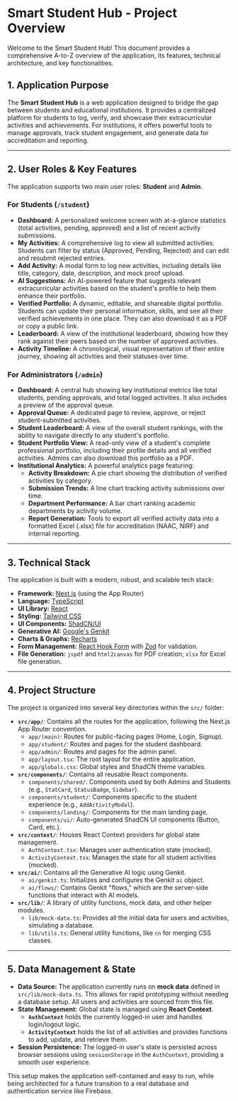 # Smart Student Hub - Project Overview

Welcome to the Smart Student Hub! This document provides a comprehensive A-to-Z overview of the application, its features, technical architecture, and key functionalities.

## 1. Application Purpose

The **Smart Student Hub** is a web application designed to bridge the gap between students and educational institutions. It provides a centralized platform for students to log, verify, and showcase their extracurricular activities and achievements. For institutions, it offers powerful tools to manage approvals, track student engagement, and generate data for accreditation and reporting.

---

## 2. User Roles & Key Features

The application supports two main user roles: **Student** and **Admin**.

### For Students (`/student`)

- **Dashboard:** A personalized welcome screen with at-a-glance statistics (total activities, pending, approved) and a list of recent activity submissions.
- **My Activities:** A comprehensive log to view all submitted activities. Students can filter by status (Approved, Pending, Rejected) and can edit and resubmit rejected entries.
- **Add Activity:** A modal form to log new activities, including details like title, category, date, description, and mock proof upload.
- **AI Suggestions:** An AI-powered feature that suggests relevant extracurricular activities based on the student's profile to help them enhance their portfolio.
- **Verified Portfolio:** A dynamic, editable, and shareable digital portfolio. Students can update their personal information, skills, and see all their verified achievements in one place. They can also download it as a PDF or copy a public link.
- **Leaderboard:** A view of the institutional leaderboard, showing how they rank against their peers based on the number of approved activities.
- **Activity Timeline:** A chronological, visual representation of their entire journey, showing all activities and their statuses over time.

### For Administrators (`/admin`)

- **Dashboard:** A central hub showing key institutional metrics like total students, pending approvals, and total logged activities. It also includes a preview of the approval queue.
- **Approval Queue:** A dedicated page to review, approve, or reject student-submitted activities.
- **Student Leaderboard:** A view of the overall student rankings, with the ability to navigate directly to any student's portfolio.
- **Student Portfolio View:** A read-only view of a student's complete professional portfolio, including their profile details and all verified activities. Admins can also download this portfolio as a PDF.
- **Institutional Analytics:** A powerful analytics page featuring:
  - **Activity Breakdown:** A pie chart showing the distribution of verified activities by category.
  - **Submission Trends:** A line chart tracking activity submissions over time.
  - **Department Performance:** A bar chart ranking academic departments by activity volume.
  - **Report Generation:** Tools to export all verified activity data into a formatted Excel (.xlsx) file for accreditation (NAAC, NIRF) and internal reporting.

---

## 3. Technical Stack

The application is built with a modern, robust, and scalable tech stack:

-   **Framework:** [Next.js](https://nextjs.org/) (using the App Router)
-   **Language:** [TypeScript](https://www.typescriptlang.org/)
-   **UI Library:** [React](https://reactjs.org/)
-   **Styling:** [Tailwind CSS](https://tailwindcss.com/)
-   **UI Components:** [ShadCN/UI](https://ui.shadcn.com/)
-   **Generative AI:** [Google's Genkit](https://firebase.google.com/docs/genkit)
-   **Charts & Graphs:** [Recharts](https://recharts.org/)
-   **Form Management:** [React Hook Form](https://react-hook-form.com/) with [Zod](https://zod.dev/) for validation.
-   **File Generation:** `jspdf` and `html2canvas` for PDF creation; `xlsx` for Excel file generation.

---

## 4. Project Structure

The project is organized into several key directories within the `src/` folder:

-   **`src/app/`**: Contains all the routes for the application, following the Next.js App Router convention.
    -   `app/(main)`: Routes for public-facing pages (Home, Login, Signup).
    -   `app/student/`: Routes and pages for the student dashboard.
    -   `app/admin/`: Routes and pages for the admin panel.
    -   `app/layout.tsx`: The root layout for the entire application.
    -   `app/globals.css`: Global styles and ShadCN theme variables.
-   **`src/components/`**: Contains all reusable React components.
    -   `components/shared/`: Components used by both Admins and Students (e.g., `StatCard`, `StatusBadge`, `Sidebar`).
    -   `components/student/`: Components specific to the student experience (e.g., `AddActivityModal`).
    -   `components/landing/`: Components for the main landing page.
    -   `components/ui/`: Auto-generated ShadCN UI components (Button, Card, etc.).
-   **`src/context/`**: Houses React Context providers for global state management.
    -   `AuthContext.tsx`: Manages user authentication state (mocked).
    -   `ActivityContext.tsx`: Manages the state for all student activities (mocked).
-   **`src/ai/`**: Contains all the Generative AI logic using Genkit.
    -   `ai/genkit.ts`: Initializes and configures the Genkit `ai` object.
    -   `ai/flows/`: Contains Genkit "flows," which are the server-side functions that interact with AI models.
-   **`src/lib/`**: A library of utility functions, mock data, and other helper modules.
    -   `lib/mock-data.ts`: Provides all the initial data for users and activities, simulating a database.
    -   `lib/utils.ts`: General utility functions, like `cn` for merging CSS classes.

---

## 5. Data Management & State

-   **Data Source:** The application currently runs on **mock data** defined in `src/lib/mock-data.ts`. This allows for rapid prototyping without needing a database setup. All users and activities are sourced from this file.
-   **State Management:** Global state is managed using **React Context**.
    -   **`AuthContext`** holds the currently logged-in user and handles login/logout logic.
    -   **`ActivityContext`** holds the list of all activities and provides functions to add, update, and retrieve them.
-   **Session Persistence:** The logged-in user's state is persisted across browser sessions using `sessionStorage` in the `AuthContext`, providing a smooth user experience.

This setup makes the application self-contained and easy to run, while being architected for a future transition to a real database and authentication service like Firebase.
